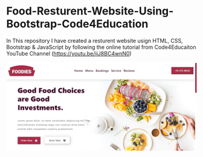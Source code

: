 # Food-Resturent-Website-Using-Bootstrap-Code4Education
In This repository I have created a resturent website usign HTML, CSS, Bootstrap &amp; JavaScript by following the online tutorial from Code4Educaiton YouTube Channel (https://youtu.be/ijJ8BC4wnN0)

![alt text](./img/Screenshot%202023-07-16%20142736.png)
